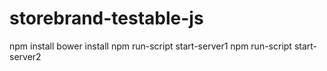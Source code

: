 storebrand-testable-js
======================


npm install
bower install
npm run-script start-server1
npm run-script start-server2

